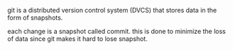 git is a distributed version control system (DVCS) that stores data in the form of snapshots.

each change is a snapshot called commit. this is done to minimize the loss of data since git makes it hard to lose snapshot.